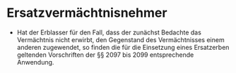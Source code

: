 # Ersatzvermächtnisnehmer

- Hat der Erblasser für den Fall, dass der zunächst Bedachte das Vermächtnis nicht erwirbt, den Gegenstand des Vermächtnisses einem anderen zugewendet, so finden die für die Einsetzung eines Ersatzerben geltenden Vorschriften der §§ 2097 bis 2099 entsprechende Anwendung.

